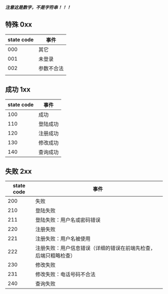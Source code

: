 ***注意这是数字，不是字符串！！！***

## 特殊 0xx

| state code | 事件                                                         |
| ---------- | ------------------------------------------------------------ |
| 000        | 其它       |
| 001        | 未登录     |
| 002        | 参数不合法 |
|            |            |

## 成功 1xx

| state code | 事件     |
| ---------- | -------- |
| 100        | 成功     |
| 110        | 登陆成功 |
| 120        | 注册成功 |
| 130        | 修改成功 |
| 140        | 查询成功 |



## 失败 2xx

| state code | 事件                                                         |
| ---------- | ------------------------------------------------------------ |
| 200        | 失败                                                         |
| 210        | 登陆失败                                                     |
| 211        | 登陆失败：用户名或密码错误                                   |
| 220        | 注册失败                                                     |
| 221        | 注册失败：用户名被使用                                       |
| 222        | 注册失败：用户信息错误（详细的错误在前端先检查，后端只粗略检查） |
| 230        | 修改失败                                                     |
| 231        | 修改失败：电话号码不合法                                     |
| 240        | 查询失败                                                     |
